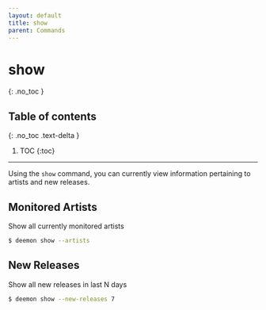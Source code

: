 ```yaml
---
layout: default
title: show
parent: Commands
---
```


# show
{: .no_toc }

## Table of contents
{: .no_toc .text-delta }

1. TOC
{:toc}

---
Using the `show` command, you can currently view information pertaining to artists and new releases.

## Monitored Artists
Show all currently monitored artists
```bash
$ deemon show --artists
```

## New Releases
Show all new releases in last N days
```bash
$ deemon show --new-releases 7
```
